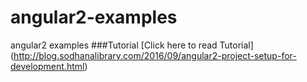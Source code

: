 # angular2-examples
angular2 examples
###Tutorial
[Click here to read Tutorial] (http://blog.sodhanalibrary.com/2016/09/angular2-project-setup-for-development.html)
